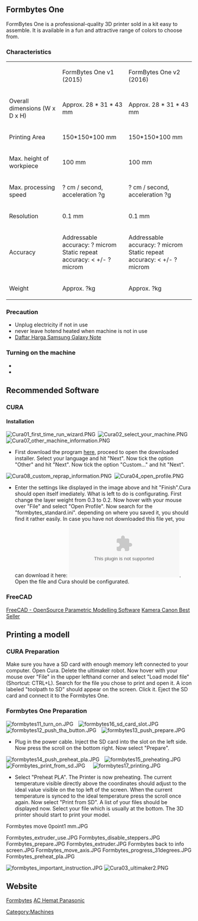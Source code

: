 ## Formbytes One

FormBytes One is a professional-quality 3D printer sold in a kit easy to
assemble. It is available in a fun and attractive range of colors to
choose from.

### Characteristics

<table>
<tbody>
<tr class="odd">
<td></td>
<td><p>FormBytes One v1 (2015)</p></td>
<td><p>FormBytes One v2 (2016)</p></td>
</tr>
<tr class="even">
<td><p>Overall dimensions (W x D x H)</p></td>
<td><p>Approx. 28 * 31 * 43 mm</p></td>
<td><p>Approx. 28 * 31 * 43 mm</p></td>
</tr>
<tr class="odd">
<td><p>Printing Area</p></td>
<td><p>150*150*100 mm</p></td>
<td><p>150*150*100 mm</p></td>
</tr>
<tr class="even">
<td><p>Max. height of workpiece</p></td>
<td><p>100 mm</p></td>
<td><p>100 mm</p></td>
</tr>
<tr class="odd">
<td><p>Max. processing speed</p></td>
<td><p>? cm / second, acceleration ?g</p></td>
<td><p>? cm / second, acceleration ?g</p></td>
</tr>
<tr class="even">
<td><p>Resolution</p></td>
<td><p>0.1 mm</p></td>
<td><p>0.1 mm</p></td>
</tr>
<tr class="odd">
<td><p>Accuracy</p></td>
<td><p>Addressable accuracy: ? microm<br />
Static repeat accuracy: &lt; +/- ?microm</p></td>
<td><p>Addressable accuracy: ? microm<br />
Static repeat accuracy: &lt; +/- ?microm</p></td>
</tr>
<tr class="even">
<td><p>Weight</p></td>
<td><p>Approx. ?kg</p></td>
<td><p>Approx. ?kg</p></td>
</tr>
</tbody>
</table>

### Precaution

  - Unplug electricity if not in use
  - never leave hotend heated when machine is not in use
  - [Daftar Harga Samsung Galaxy
    Note](http://www.buletinsamsung.com/harga-galaxy-note)

### Turning on the machine

  -
  -
## Recommended Software

### CURA

#### Installation

![](/assets/images/Cura01_first_time_run_wizard.PNG
"Cura01_first_time_run_wizard.PNG")` `![](/assets/images/Cura02_select_your_machine.PNG
"Cura02_select_your_machine.PNG")` `![](/assets/images/Cura07_other_machine_information.PNG
"Cura07_other_machine_information.PNG")`  `

  - First download the program
    [here](https://ultimaker.com/en/products/cura-software), proceed to
    open the downloaded installer. Select your language and hit "Next".
    Now tick the option "Other" and hit "Next". Now tick the option
    "Custom..." and hit "Next".

![](/assets/images/Cura08_custom_reprap_information.PNG
"Cura08_custom_reprap_information.PNG")` `![](/assets/images/Cura04_open_profile.PNG
"Cura04_open_profile.PNG")

  - Enter the settings like displayed in the image above and hit
    "Finish".Cura should open itself imediately. What is left to do is
    configurating. First change the layer weight from 0.3 to 0.2. Now
    hover with your mouse over "File" and select "Open Profile". Now
    search for the "formbytes_standard.ini". depending on where you
    saved it, you should find it rather easily. In case you have not
    downloaded this file yet, you can download it here:
    ![](/assets/images/Formbytes_standard.zip
    "File:Formbytes_standard.zip"). Open the file and Cura should be
    configurated.

### FreeCAD

[FreeCAD - OpenSource Parametric Modelling
Software](http://www.freecadweb.org/wiki/index.php?title=Download)
[Kamera Canon Best Seller](http://www.kameraku.co/harga-kamera-canon)

## Printing a modell

### CURA Preparation

Make sure you have a SD card with enough memory left connected to your
computer. Open Cura. Delete the ultimaker robot. Now hover with your
mouse over "File" in the upper lefthand corner and select "Load model
file" (Shortcut: CTRL+L). Search for the file you chose to print and
open it. A icon labeled "toolpath to SD" should appear on the screen.
Click it. Eject the SD card and connect it to the Formbytes One.

### Formbytes One Preparation

![](/assets/images/formbytes11_turn_on.JPG
"formbytes11_turn_on.JPG")`  `![](/assets/images/formbytes16_sd_card_slot.JPG
"formbytes16_sd_card_slot.JPG")`  `![](/assets/images/formbytes12_push_tha_button.JPG
"formbytes12_push_tha_button.JPG")`  `![](/assets/images/formbytes13_push_prepare.JPG
"formbytes13_push_prepare.JPG")`  `

  - Plug in the power cable. Inject the SD card into the slot on the
    left side. Now press the scroll on the bottom right. Now select
    "Prepare".

![](/assets/images/formbytes14_push_preheat_pla.JPG
"formbytes14_push_preheat_pla.JPG")`  `![](/assets/images/formbytes15_preheating.JPG
"formbytes15_preheating.JPG")`  `![](/assets/images/Formbytes_print_from_sd.JPG
"Formbytes_print_from_sd.JPG")`   `![](/assets/images/formbytes17_printing.JPG
"formbytes17_printing.JPG")`     `

  - Select "Preheat PLA". The Printer is now preheating. The current
    temperature visible directly above the coordinates should adjust to
    the ideal value visible on the top left of the screen. When the
    current temperature is synced to the ideal temperature press the
    scroll once again. Now select "Print from SD". A list of your files
    should be displayed now. Select your file which is usually at the
    bottom. The 3D printer should start to print your model.

Formbytes move 0point1 mm.JPG

Formbytes_extruder_use.JPG Formbytes_disable_steppers.JPG
Formbytes_prepare.JPG Formbytes_extruder.JPG Formbytes back to info
screen.JPG Formbytes_move_axis.JPG Formbytes_progress_31degrees.JPG
Formbytes_preheat_pla.JPG

![](/assets/images/formbytes_important_instruction.JPG
"formbytes_important_instruction.JPG")
![](/assets/images/Cura03_ultimaker2.PNG "Cura03_ultimaker2.PNG")

## Website

[Formbytes](http://www.formbytes.com/) [AC Hemat
Panasonic](http://www.buletinac.com/harga-ac-panasonic/)

[Category:Machines](Category:Machines "wikilink")